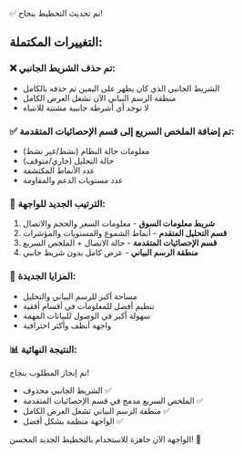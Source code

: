 ✅ تم تحديث التخطيط بنجاح!

## التغييرات المكتملة:

### ❌ تم حذف الشريط الجانبي:
- الشريط الجانبي الذي كان يظهر على اليمين تم حذفه بالكامل
- منطقة الرسم البياني الآن تشغل العرض الكامل
- لا توجد أي أشرطة جانبية مشتتة للانتباه

### ✅ تم إضافة الملخص السريع إلى قسم الإحصائيات المتقدمة:
- معلومات حالة النظام (نشط/غير نشط)
- حالة التحليل (جاري/متوقف)
- عدد الأنماط المكتشفة
- عدد مستويات الدعم والمقاومة

### 🎯 الترتيب الجديد للواجهة:
1. **شريط معلومات السوق** - معلومات السعر والحجم والاتصال
2. **قسم التحليل المتقدم** - أنماط الشموع والمستويات والمؤشرات
3. **قسم الإحصائيات المتقدمة** - حالة الاتصال + الملخص السريع
4. **منطقة الرسم البياني** - عرض كامل بدون شريط جانبي

### 🚀 المزايا الجديدة:
- مساحة أكبر للرسم البياني والتحليل
- تنظيم أفضل للمعلومات في أقسام أفقية
- سهولة أكبر في الوصول للبيانات المهمة
- واجهة أنظف وأكثر احترافية

### 📊 النتيجة النهائية:
تم إنجاز المطلوب بنجاح! 
- الشريط الجانبي محذوف ✅
- الملخص السريع مدمج في قسم الإحصائيات المتقدمة ✅
- منطقة الرسم البياني تشغل العرض الكامل ✅
- الواجهة منظمة بشكل أفضل ✅

الواجهة الآن جاهزة للاستخدام بالتخطيط الجديد المحسن! 🎉
